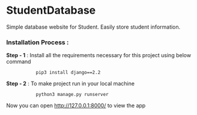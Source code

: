 <h1>StudentDatabase</a></h1>
Simple database website for Student. Easily store student information.

### Installation Process : 

**Step - 1** : Install all the requirements necessary for this project using below command
                  
               pip3 install django==2.2
 
 **Step - 2** : To make project run in your local machine
              
               python3 manage.py runserver
              
   Now you can open http://127.0.0.1:8000/ to view the app 

